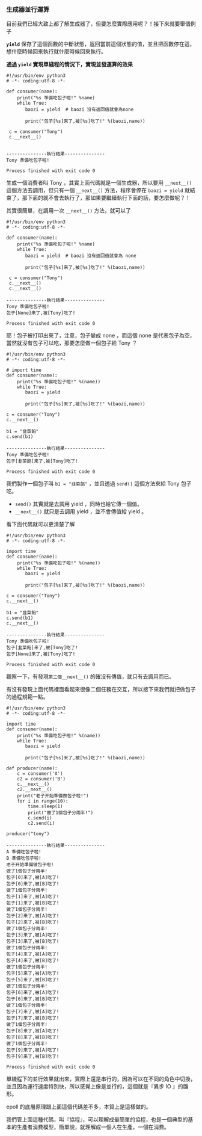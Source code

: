 ### 生成器並行運算

目前我們已經大致上都了解生成器了，但要怎麼實際應用呢？！接下來就要舉個例子

**`yield`** 保存了這個函數的中斷狀態，返回當前這個狀態的值，並且把函數停在這，想什麼時候回來執行就什麼時候回來執行。

**通過 `yield` 實現單綫程的情況下，實現並發運算的效果**

```
#!/usr/bin/env python3
# -*- coding:utf-8 -*-

def consumer(name):
    print("%s 準備吃包子啦!" %name)
    while True:
       baozi = yield  # baozi 沒有返回值就會為none

       print("包子[%s]来了,被[%s]吃了!" %(baozi,name))
       
 c = consumer("Tony")
 c.__next__()
      
       
---------------執行結果---------------
Tony 準備吃包子啦!

Process finished with exit code 0
```

生成一個消費者叫 Tony ，其實上面代碼就是一個生成器，所以要用 `__next__()` 這個方法去調用，但只有一個 `__next__()` 方法，程序會停在 `baozi = yield` 就結束了，那下面的就不會去執行了，那如果要繼續執行下面的話，要怎麼做呢？！

其實很簡單，在調用一次 `__next__()` 方法，就可以了

```
#!/usr/bin/env python3
# -*- coding:utf-8 -*-

def consumer(name):
    print("%s 準備吃包子啦!" %name)
    while True:
       baozi = yield  # baozi 沒有返回值就會為 none

       print("包子[%s]来了,被[%s]吃了!" %(baozi,name))
       
 c = consumer("Tony")
 c.__next__()
 c.__next__()     
       
---------------執行結果---------------
Tony 準備吃包子啦!
包子[None]来了,被[Tony]吃了!

Process finished with exit code 0
```

耶！包子被打印出來了，注意，包子變成 none ，而這個 none 是代表包子為空，當然就沒有包子可以吃，那要怎麼做一個包子給 Tony ？

```
#!/usr/bin/env python3
# -*- coding:utf-8 -*-

# import time
def consumer(name):
    print("%s 準備吃包子啦!" %(name))
    while True:
       baozi = yield

       print("包子[%s]来了,被[%s]吃了!" %(baozi,name))

c = consumer("Tony")
c.__next__()

b1 = "韭菜餡"
c.send(b1)

---------------執行結果---------------
Tony 準備吃包子啦!
包子[韭菜餡]来了,被[Tony]吃了!

Process finished with exit code 0
```

我們製作一個包子叫 `b1 = "韭菜餡"` ，並且透過 `send()` 這個方法來給 Tony 包子吃。

* `send()` 其實就是去調用 yield ，同時也給它傳一個值。
*  `__next__()` 就只是去調用 yield ，並不會傳值給 yield 。

看下面代碼就可以更清楚了解

```
#!/usr/bin/env python3
# -*- coding:utf-8 -*-

import time
def consumer(name):
    print("%s 準備吃包子啦!" %(name))
    while True:
       baozi = yield

       print("包子[%s]来了,被[%s]吃了!" %(baozi,name))

c = consumer("Tony")
c.__next__()

b1 = "韭菜餡"
c.send(b1)
c.__next__()

---------------執行結果---------------
Tony 準備吃包子啦!
包子[韭菜餡]来了,被[Tony]吃了!
包子[None]来了,被[Tony]吃了!

Process finished with exit code 0
```

觀察一下，有發現`第二個__next__()` 的確沒有傳值，就只有去調用而已。

有沒有發現上面代碼裡面看起來很像二個任務在交互，所以接下來我們就把做包子的過程規範一點。

```
#!/usr/bin/env python3
# -*- coding:utf-8 -*-

import time
def consumer(name):
    print("%s 準備吃包子啦!" %(name))
    while True:
       baozi = yield

       print("包子[%s]来了,被[%s]吃了!" %(baozi,name))

def producer(name):
    c = consumer('A')
    c2 = consumer('B')
    c.__next__()
    c2.__next__()
    print("老子开始準備做包子啦!")
    for i in range(10):
        time.sleep(1)
        print("做了1個包子分兩半!")
        c.send(i)
        c2.send(i)

producer("tony")

---------------執行結果---------------
A 準備吃包子啦!
B 準備吃包子啦!
老子开始準備做包子啦!
做了1個包子分兩半!
包子[0]来了,被[A]吃了!
包子[0]来了,被[B]吃了!
做了1個包子分兩半!
包子[1]来了,被[A]吃了!
包子[1]来了,被[B]吃了!
做了1個包子分兩半!
包子[2]来了,被[A]吃了!
包子[2]来了,被[B]吃了!
做了1個包子分兩半!
包子[3]来了,被[A]吃了!
包子[3]来了,被[B]吃了!
做了1個包子分兩半!
包子[4]来了,被[A]吃了!
包子[4]来了,被[B]吃了!
做了1個包子分兩半!
包子[5]来了,被[A]吃了!
包子[5]来了,被[B]吃了!
做了1個包子分兩半!
包子[6]来了,被[A]吃了!
包子[6]来了,被[B]吃了!
做了1個包子分兩半!
包子[7]来了,被[A]吃了!
包子[7]来了,被[B]吃了!
做了1個包子分兩半!
包子[8]来了,被[A]吃了!
包子[8]来了,被[B]吃了!
做了1個包子分兩半!
包子[9]来了,被[A]吃了!
包子[9]来了,被[B]吃了!

Process finished with exit code 0
```

單綫程下的並行效果就出來，實際上還是串行的，因為可以在不同的角色中切換，並且因為運行速度特別快，所以感覺上像是並行的，這個就是『異步 IO 』的雛形。

epoll 的底層原理跟上面這個代碼差不多，本質上是這樣做的。

我們管上面這種代碼，叫『協程』，可以理解成最簡單的協程，也是一個典型的基本的生產者消費模型，簡單說，就理解成一個人在生產，一個在消費。





